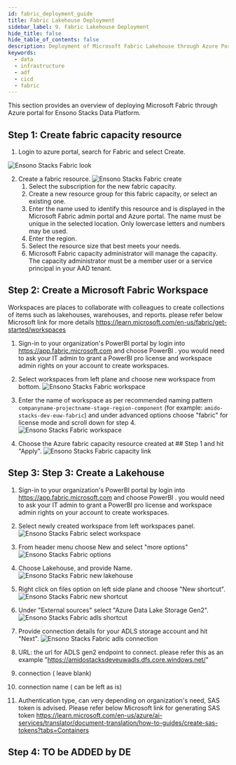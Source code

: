 ```yaml
---
id: fabric_deployment_guide
title: Fabric Lakehouse Deployment
sidebar_label: 9. Fabric Lakehouse Deployment
hide_title: false
hide_table_of_contents: false
description: Deployment of Microsoft Fabric Lakehouse through Azure Portal
keywords:
  - data
  - infrastructure
  - adf
  - cicd
  - fabric
---
```


This section provides an overview of deploying Microsoft Fabric through Azure portal for Ensono Stacks Data Platform.


## Step 1: Create fabric capacity resource

1. Login to azure portal, search for Fabric and select Create.

![Ensono Stacks Fabric look](../images/fabric_lookup.png)

2. Create a fabric resource.
![Ensono Stacks Fabric create](../images/fabric_create.png)
   1. Select the subscription for the new fabric capacity.
   2. Create a new resource group for this fabric capacity, or select an existing one.
   3. Enter the name used to identify this resource and is displayed in the Microsoft Fabric admin portal and Azure portal. The name must be unique in the selected location. Only lowercase letters and numbers may be used.
   4. Enter the region.
   5. Select the resource size that best meets your needs.
   6. Microsoft Fabric capacity administrator will manage the capacity. The capacity administrator must be a member user or a service principal in your AAD tenant.

## Step 2: Create a Microsoft Fabric Workspace

Workspaces are places to collaborate with colleagues to create collections of items such as lakehouses, warehouses, and reports. please refer below Microsoft link for more details https://learn.microsoft.com/en-us/fabric/get-started/workspaces

1. Sign-in to your organization's PowerBI portal by login into https://app.fabric.microsoft.com and choose PowerBI . you would need to ask your IT admin to grant a PowerBI pro license and workspace admin rights on your account to create workspaces.

2. Select workspaces from left plane and choose new workspace from bottom.
![Ensono Stacks Fabric workspace](../images/fabric_workspaces_powerbi.png)

3. Enter the name of workspace as per recommended naming pattern `companyname-projectname-stage-region-component` (for example: `amido-stacks-dev-euw-fabric`) and under advanced options choose "fabric" for license mode and scroll down for step 4.
![Ensono Stacks Fabric workspace](../images/fabric_choose_fabric.png)

4. Choose the Azure fabric capacity resource created at ## Step 1 and hit "Apply".
![Ensono Stacks Fabric capacity link](../images/fabric_capacity_link.png)

## Step 3: Step 3: Create a Lakehouse

1. Sign-in to your organization's PowerBI portal by login into https://app.fabric.microsoft.com and choose PowerBI . you would need to ask your IT admin to grant a PowerBI pro license and workspace admin rights on your account to create workspaces.

2. Select newly created workspace from left workspaces panel.
![Ensono Stacks Fabric select workspace](../images/fabric_select_workspace.png)

3. From header menu choose New and select "more options"
![Ensono Stacks Fabric options](../images/fabric_more_options.png)

4. Choose Lakehouse, and provide Name.
![Ensono Stacks Fabric new lakehouse](../images/fabric_new_lakehouse.png)

5. Right click on files option on left side plane and choose "New shortcut".
![Ensono Stacks Fabric new shortcut](../images/fabric_create_shortcut.png)

6. Under "External sources" select "Azure Data Lake Storage Gen2".
![Ensono Stacks Fabric adls shortcut](../images/fabric_dfs_shortcut.png)

7. Provide connection details for your ADLS storage account and hit "Next".
![Ensono Stacks Fabric adls connection](../images/fabric_dfs_connection.png)
  1. URL: the url for ADLS gen2 endpoint to connect. please refer this as an example "https://amidostacksdeveuwadls.dfs.core.windows.net/"
  2. connection ( leave blank)
  3. connection name ( can be left as is)
  4. Authentication type, can very depending on organization's need, SAS token is advised. Please refer below Microsoft link for generating SAS token https://learn.microsoft.com/en-us/azure/ai-services/translator/document-translation/how-to-guides/create-sas-tokens?tabs=Containers

## Step 4: TO be ADDED by DE
